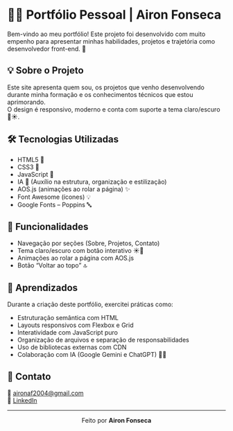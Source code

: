 # 🧑‍💻 Portfólio Pessoal | Airon Fonseca

Bem-vindo ao meu portfólio! Este projeto foi desenvolvido com muito empenho para apresentar minhas habilidades, projetos e trajetória como desenvolvedor front-end. 🚀

## 💡 Sobre o Projeto

Este site apresenta quem sou, os projetos que venho desenvolvendo durante minha formação e os conhecimentos técnicos que estou aprimorando.  
O design é responsivo, moderno e conta com suporte a tema claro/escuro 🌙☀️.

## 🛠️ Tecnologias Utilizadas

- HTML5 📄  
- CSS3 🎨  
- JavaScript 🧠
- IA 🤖 (Auxílio na estrutura, organização e estilização)
- AOS.js (animações ao rolar a página) ✨  
- Font Awesome (ícones) 💡  
- Google Fonts – Poppins 🔤
  
## 📌 Funcionalidades

- Navegação por seções (Sobre, Projetos, Contato)
- Tema claro/escuro com botão interativo ☀️🌙
- Animações ao rolar a página com AOS.js
- Botão “Voltar ao topo” 🔝

## 🧪 Aprendizados

Durante a criação deste portfólio, exercitei práticas como:

- Estruturação semântica com HTML
- Layouts responsivos com Flexbox e Grid
- Interatividade com JavaScript puro
- Organização de arquivos e separação de responsabilidades
- Uso de bibliotecas externas com CDN
- Colaboração com IA (Google Gemini e ChatGPT) 🤖💬

## 🤝 Contato

📧 aironaf2004@gmail.com  
🔗 [LinkedIn](https://www.linkedin.com/in/airon-fonseca-9b90212a0/)  

---

<p align="center">
  Feito por <strong>Airon Fonseca</strong>
</p>
